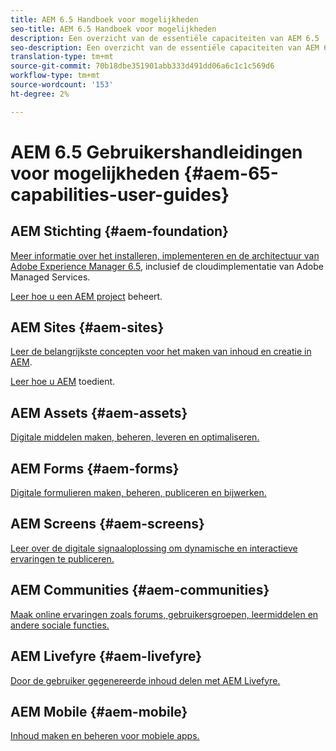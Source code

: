 ```yaml
---
title: AEM 6.5 Handboek voor mogelijkheden
seo-title: AEM 6.5 Handboek voor mogelijkheden
description: Een overzicht van de essentiële capaciteiten van AEM 6.5
seo-description: Een overzicht van de essentiële capaciteiten van AEM 6.5
translation-type: tm+mt
source-git-commit: 70b18dbe351901abb333d491dd06a6c1c1c569d6
workflow-type: tm+mt
source-wordcount: '153'
ht-degree: 2%

---
```



# AEM 6.5 Gebruikershandleidingen voor mogelijkheden {#aem-65-capabilities-user-guides}

## AEM Stichting {#aem-foundation}

[Meer informatie over het installeren, implementeren en de architectuur van Adobe Experience Manager 6.5](/help/sites-deploying/home.md), inclusief de cloudimplementatie van Adobe Managed Services.

[Leer hoe u een AEM project](/help/managing/home.md) beheert.

## AEM Sites {#aem-sites}

[Leer de belangrijkste concepten voor het maken van inhoud en creatie in AEM](/help/sites-authoring/home.md).

[Leer hoe u AEM](/help/sites-administering/home.md) toedient.

## AEM Assets {#aem-assets}

[Digitale middelen maken, beheren, leveren en optimaliseren.](/help/assets/home.md)

## AEM Forms {#aem-forms}

[Digitale formulieren maken, beheren, publiceren en bijwerken.](/help/forms/home.md)

## AEM Screens {#aem-screens}

[Leer over de digitale signaaloplossing om dynamische en interactieve ervaringen te publiceren.](https://docs.adobe.com/content/help/en/experience-manager-screens/user-guide/aem-screens-introduction.html)

## AEM Communities {#aem-communities}

[Maak online ervaringen zoals forums, gebruikersgroepen, leermiddelen en andere sociale functies.](/help/communities/home.md)

## AEM Livefyre {#aem-livefyre}

[Door de gebruiker gegenereerde inhoud delen met AEM Livefyre.](https://docs.adobe.com/content/help/en/livefyre/using/home.html)

## AEM Mobile {#aem-mobile}

[Inhoud maken en beheren voor mobiele apps.](/help/mobile/home.md)
